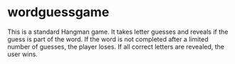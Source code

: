 # wordguessgame

This is a standard Hangman game. It takes letter guesses and reveals if the guess is part of the word. If the word is not completed after a limited number of guesses, the player loses. If all correct letters are revealed, the user wins. 
